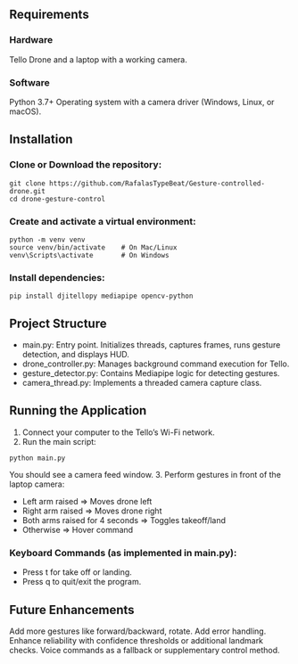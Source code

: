 ## Requirements
### Hardware
Tello Drone and a laptop with a working camera.
### Software
Python 3.7+
Operating system with a camera driver (Windows, Linux, or macOS).
## Installation
### Clone or Download the repository:
```
git clone https://github.com/RafalasTypeBeat/Gesture-controlled-drone.git
cd drone-gesture-control
```
### Create and activate a virtual environment:
```
python -m venv venv
source venv/bin/activate    # On Mac/Linux
venv\Scripts\activate       # On Windows
```
### Install dependencies:
```
pip install djitellopy mediapipe opencv-python
```
## Project Structure
* main.py: Entry point. Initializes threads, captures frames, runs gesture detection, and displays HUD.
* drone_controller.py: Manages background command execution for Tello.
* gesture_detector.py: Contains Mediapipe logic for detecting gestures.
* camera_thread.py: Implements a threaded camera capture class.
## Running the Application
1. Connect your computer to the Tello’s Wi-Fi network.
2. Run the main script:
```
python main.py
```
You should see a camera feed window.
3. Perform gestures in front of the laptop camera:
* Left arm raised ⇒ Moves drone left
* Right arm raised ⇒ Moves drone right
* Both arms raised for 4 seconds ⇒ Toggles takeoff/land
* Otherwise ⇒ Hover command
### Keyboard Commands (as implemented in main.py):
* Press t for take off or landing.
* Press q to quit/exit the program.
## Future Enhancements
Add more gestures like forward/backward, rotate.
Add error handling.
Enhance reliability with confidence thresholds or additional landmark checks.
Voice commands as a fallback or supplementary control method.